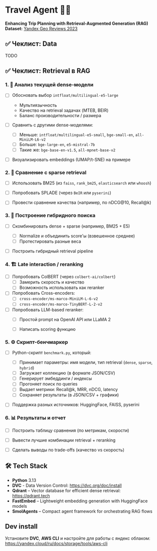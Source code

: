 # **Travel Agent 🕵🏾**

**Enhancing Trip Planning with Retrieval-Augmented Generation (RAG)**
**Dataset:** [Yandex Geo Reviews 2023](https://github.com/yandex/geo-reviews-dataset-2023)

## ✅ **Чеклист: Data**

TODO

## ✅ **Чеклист: Retrieval в RAG**

### 1. 📌 **Анализ текущей dense-модели**
- [ ] Обосновать выбор `intfloat/multilingual-e5-large`
  - Мультиязычность
  - Качество на retrieval задачах (MTEB, BEIR)
  - Баланс производительности / размера
- [ ] Сравнить с другими dense-моделями:
  - [ ] Меньше: `intfloat/multilingual-e5-small`, `bge-small-en`, `all-MiniLM-L6-v2`
  - [ ] Больше: `bge-large-en`, `e5-mistral-7b`
  - [ ] Такие же: `bge-base-en-v1.5`, `all-mpnet-base-v2`
- [ ] Визуализировать embeddings (UMAP/t-SNE) на примере


### 2. 🧵 **Сравнение с sparse retrieval**
- [ ] Использовать BM25 (из `faiss`, `rank_bm25`, `elasticsearch` или `whoosh`)
- [ ] Попробовать SPLADE (через `BeIR` или `pyserini`)
- [ ] Провести сравнение качества (например, по nDCG@10, Recall@k)


### 3. 🧪 **Построение гибридного поиска**
- [ ] Скомбинировать dense + sparse (например, BM25 + E5)
  - [ ] Normalize и объединить score'ы (взвешенное среднее)
  - [ ] Протестировать разные веса
- [ ] Построить гибридный retrieval pipeline


### 4. 🏗️ **Late interaction / reranking**
- [ ] Попробовать ColBERT (через `colbert-ai/colbert`)
  - [ ] Замерить скорость и качество
  - [ ] Возможность использовать как reranker
- [ ] Попробовать Cross-encoders:
  - [ ] `cross-encoder/ms-marco-MiniLM-L-6-v2`
  - [ ] `cross-encoder/ms-marco-TinyBERT-L-2-v2`
- [ ] Попробовать LLM-based reranker:
  - [ ] Простой prompt на OpenAI API или LLaMA 2
  - [ ] Написать scoring функцию


### 5. ⚙️ **Скрипт-бенчмаркер**
- [ ] Python-скрипт `benchmark.py`, который:
  - [ ] Принимает параметры: имя модели, тип retrieval (`dense`, `sparse`, `hybrid`)
  - [ ] Загружает коллекцию (в формате JSON/CSV)
  - [ ] Генерирует эмбеддинги / индексы
  - [ ] Прогоняет поиск по queries
  - [ ] Выдает метрики: Recall@k, MRR, nDCG, latency
  - [ ] Сохраняет результаты (в JSON/CSV + графики)
- [ ] Поддержка разных источников: HuggingFace, FAISS, pyserini


### 6. 📊 **Результаты и отчет**
- [ ] Построить таблицу сравнения (по метрикам, скорости)
- [ ] Вывести лучшие комбинации retrieval + reranking
- [ ] Сделать выводы по trade-offs (качество vs скорость)



## 🛠️ **Tech Stack**

- **Python** 3.13
- **DVC** - Data Version Control: https://dvc.org/doc/install
- **Qdrant** – Vector database for efficient dense retrieval: https://qdrant.tech
- **FastEmbed** – Lightweight embedding generation with HuggingFace models
- **SmolAgents** – Compact agent framework for orchestrating RAG flows

## **Dev install**

Установите **DVC**, **AWS CLI** и настройте для работы с яндекс облаком: https://yandex.cloud/ru/docs/storage/tools/aws-cli
